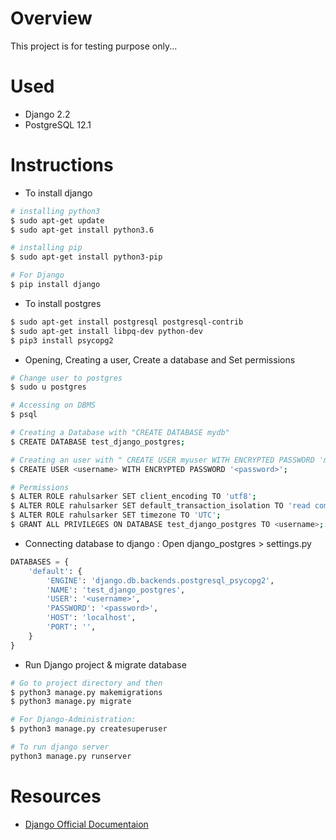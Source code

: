 # Overview
This project is for testing purpose only...

# Used
* Django 2.2
* PostgreSQL 12.1

# Instructions
* To install django
```sh
# installing python3
$ sudo apt-get update
$ sudo apt-get install python3.6

# installing pip
$ sudo apt-get install python3-pip

# For Django
$ pip install django
```

* To install postgres
```sh
$ sudo apt-get install postgresql postgresql-contrib
$ sudo apt-get install libpq-dev python-dev
$ pip3 install psycopg2
```

* Opening, Creating a user, Create a database and Set permissions
```sh
# Change user to postgres
$ sudo u postgres

# Accessing on DBMS
$ psql

# Creating a Database with "CREATE DATABASE mydb"
$ CREATE DATABASE test_django_postgres;

# Creating an user with " CREATE USER myuser WITH ENCRYPTED PASSWORD 'mypass'"
$ CREATE USER <username> WITH ENCRYPTED PASSWORD '<password>';

# Permissions
$ ALTER ROLE rahulsarker SET client_encoding TO 'utf8';
$ ALTER ROLE rahulsarker SET default_transaction_isolation TO 'read committed';
$ ALTER ROLE rahulsarker SET timezone TO 'UTC';
$ GRANT ALL PRIVILEGES ON DATABASE test_django_postgres TO <username>;
```

* Connecting database to django : Open django_postgres > settings.py
```python
DATABASES = {
    'default': {
        'ENGINE': 'django.db.backends.postgresql_psycopg2',
        'NAME': 'test_django_postgres',
        'USER': '<username>',
        'PASSWORD': '<password>',
        'HOST': 'localhost',
        'PORT': '',
    }
}
```

* Run Django project & migrate database
```sh
# Go to project directory and then
$ python3 manage.py makemigrations
$ python3 manage.py migrate

# For Django-Administration:
$ python3 manage.py createsuperuser

# To run django server
python3 manage.py runserver
```

# Resources
* [Django Official Documentaion](https://docs.djangoproject.com/en/2.2/)
